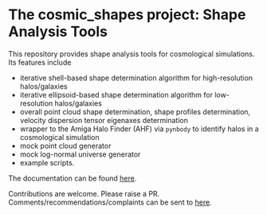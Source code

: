 # The cosmic_shapes project: Shape Analysis Tools

This repository provides shape analysis tools for cosmological simulations. Its features include

- iterative shell-based shape determination algorithm for high-resolution halos/galaxies
- iterative ellipsoid-based shape determination algorithm for low-resolution halos/galaxies
- overall point cloud shape determination, shape profiles determination, velocity dispersion tensor eigenaxes determination
- wrapper to the Amiga Halo Finder (AHF) via `pynbody` to identify halos in a cosmological simulation
- mock point cloud generator
- mock log-normal universe generator
- example scripts.

The documentation can be found [here](https://cosmic-shapes.readthedocs.io/en/latest/index.html).

Contributions are welcome. Please raise a PR. Comments/recommendations/complaints can be sent to [here](mailto:tibor.doeme@gmail.com).
